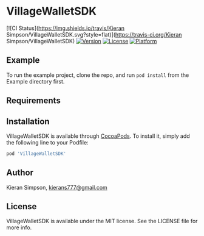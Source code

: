 # VillageWalletSDK

[![CI Status](https://img.shields.io/travis/Kieran Simpson/VillageWalletSDK.svg?style=flat)](https://travis-ci.org/Kieran Simpson/VillageWalletSDK)
[![Version](https://img.shields.io/cocoapods/v/VillageWalletSDK.svg?style=flat)](https://cocoapods.org/pods/VillageWalletSDK)
[![License](https://img.shields.io/cocoapods/l/VillageWalletSDK.svg?style=flat)](https://cocoapods.org/pods/VillageWalletSDK)
[![Platform](https://img.shields.io/cocoapods/p/VillageWalletSDK.svg?style=flat)](https://cocoapods.org/pods/VillageWalletSDK)

## Example

To run the example project, clone the repo, and run `pod install` from the Example directory first.

## Requirements

## Installation

VillageWalletSDK is available through [CocoaPods](https://cocoapods.org). To install
it, simply add the following line to your Podfile:

```ruby
pod 'VillageWalletSDK'
```

## Author

Kieran Simpson, kierans777@gmail.com

## License

VillageWalletSDK is available under the MIT license. See the LICENSE file for more info.
